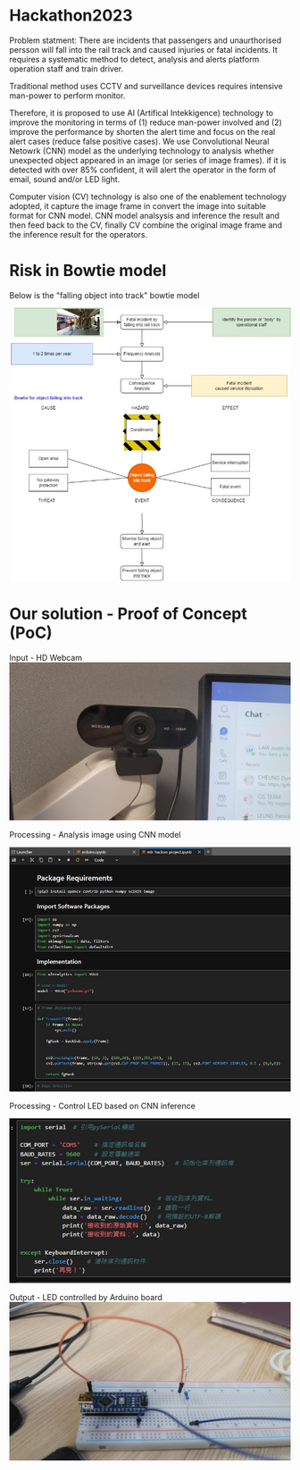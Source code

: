# Hackathon2023
Problem statment:  There are incidents that passengers and unaurthorised persson will fall into the rail track and caused injuries or fatal incidents.  It requires a systematic method to detect, analysis and alerts platform operation staff and train driver.

Traditional method uses CCTV and surveillance devices requires intensive man-power to perform monitor.

Therefore, it is proposed to use AI (Artifical Intekkigence) technology to improve the monitoring in terms of (1) reduce man-power involved and (2) improve the performance by shorten the alert time and focus on the real alert cases (reduce false positive cases).  We use Convolutional Neural Netowrk (CNN) model as the underlying technology to analysis whether unexpected object appeared in an image (or series of image frames).  if it is detected with over 85% confident, it will alert the operator in the form of email, sound and/or LED light.

Computer vision (CV) technology is also one of the enablement technology adopted, it capture the image frame in convert the image into suitable format for CNN model.  CNN model analsysis and inference the result and then feed back to the CV, finally CV combine the original image frame and the inference result for the operators.

# Risk in Bowtie model
Below is the "falling object into track" bowtie model

![alt text](https://raw.githubusercontent.com/justinlaw360/hackathon2023/main/bowtie-hackathon.jpg)

# Our solution - Proof of Concept (PoC)

Input - HD Webcam
![alt text](https://raw.githubusercontent.com/justinlaw360/hackathon2023/main/hdwebcam.jpg)

Processing - Analysis image using CNN model

![alt text](https://raw.githubusercontent.com/justinlaw360/hackathon2023/main/cnn.jpg)

Processing - Control LED based on CNN inference

![alt text](https://raw.githubusercontent.com/justinlaw360/hackathon2023/main/arduino-cli.jpg)

Output - LED controlled by Arduino board
![alt text](https://raw.githubusercontent.com/justinlaw360/hackathon2023/main/arduino-LED.jpg)
